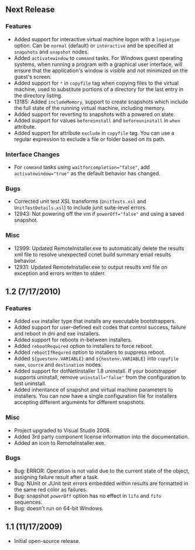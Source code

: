 ##  Next Release

### Features

* Added support for interactive virtual machine logon with a `logintype` option. Can be `normal` (default) or `interactive` and be specified at `snapshots` and `snapshot` nodes.
* Added `activatewindow` to `command` tasks. For Windows guest operating systems, when running a program with a graphical user interface, will ensure that the application's window is visible and not minimized on the guest's screen.
* Added support for `*` in `copyfile` tag when copying files to the virtual machine, used to substitute portions of a directory for the last entry in the directory listing.
* 13185: Added `includeMemory`, support to create snapshots which include the full state of the running virtual machine, including memory.
* Added support for reverting to snapshots with a powered on state.
* Added support for values `beforeinstall` and `beforeuninstall` in `when` attribute.
* Added support for attribute `exclude` in `copyfile` tag. You can use a regular expression to exclude a file or folder based on its path.

### Interface Changes

* For `command` tasks using `waitforcompletion="false"`, add `activatewindow="true"` as the default behavior has changed.

### Bugs

* Corrected unit test XSL transforms (`UnitTests.xsl` and `UnitTestDetails.xsl`) to include junit suite-level errors.
* 12943: Not powering off the vm if `powerOff="false"` and using a saved snapshot.

### Misc

* 12999: Updated RemoteInstaller.exe to automatically delete the results xml file to resolve unexpected ccnet build summary email results behavior.
* 12931: Updated RemoteInstaller.exe to output results xml file on exception and errors written to stderr.

## 1.2 (7/17/2010)

### Features

* Added `exe` installer type that installs any executable bootstrappers.
* Added support for user-defined exit codes that control success, failure and reboot in dni and exe installers.
* Added support for reboots in-between installers.
* Added `rebootRequired` option to installers to force reboot.
* Added `rebootIfRequred` option to installers to suppress reboot.
* Added `${guestenv.VARIABLE}` and `${hostenv.VARIABLE}` into `copyfile name`, `source` and `destination` nodes.
* Added support for dotNetInstaller 1.8 uninstall. If your bootstrapper supports uninstall, remove `uninstall="false"` from the configuration to test uninstall.
* Added inheritance of snapshot and virtual machine parameters to installers. You can now have a single configuration file for installers accepting different arguments for different snapshots.

### Misc

* Project upgraded to Visual Studio 2008.
* Added 3rd party component license information into the documentation.
* Added an icon to RemoteInstaller.exe.

### Bugs

* Bug: ERROR: Operation is not valid due to the current state of the object, assigning failure result after a task.
* Bug: NUnit or JUnit test errors embedded within results are formatted in the same red color as failures.
* Bug: snapshot `powerOff` option has no effect in `lifo` and `fifo` sequences.
* Bug: doesn't run on 64-bit Windows.

## 1.1 (11/17/2009)

* Initial open-source release.

